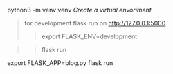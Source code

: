 python3 -m venv venv         *Create a virtual envoriment*


>for development flask run on <http://127.0.0.1:5000>
>>export FLASK_ENV=development

>>flask run

export FLASK_APP=blog.py
flask run

